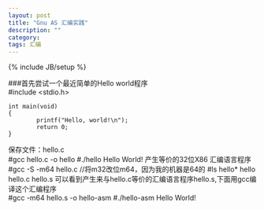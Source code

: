 ```yaml
---
layout: post
title: "Gnu AS 汇编实践"
description: ""
category: 
tags: 汇编
---
```

{% include JB/setup %}


###首先尝试一个最近简单的Hello world程序  
	#include <stdio.h>

	int main(void) 
	{
    		printf("Hello, world!\n");
    		return 0;
	}
保存文件：hello.c  
	#gcc hello.c -o hello
	#./hello
	Hello World!
产生等价的32位X86 汇编语言程序  
	#gcc -S -m64 hello.c  //将m32改位m64，因为我的机器是64的
	#ls hello*
	hello  hello.c  hello.s
可以看到产生来与hello.c等价的汇编语言程序hello.s,下面用gcc编译这个汇编程序  
	#gcc -m64 hello.s -o hello-asm
	#./hello-asm
	Hello World!

	
